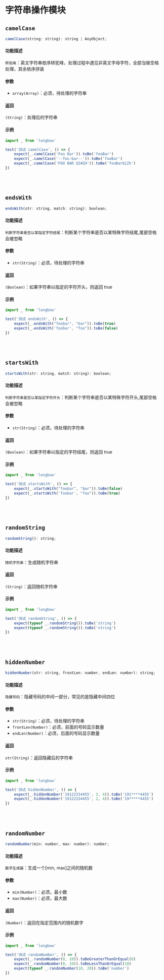 # 字符串操作模块

## `camelCase` <Badge text="0.0.1+"/>

``` javascript
camelCase(string: string): string | AnyObject;
```

#### 功能描述

`转驼峰`：英文字符串依序转驼峰，处理过程中遇见非英文字母字符，全部当做空格处理，其余依序拼装

#### 参数

- `array(Array)`：必须，待处理的字符串

#### 返回

`(String)`：处理后的字符串

#### 示例

``` javascript
import _ from 'longbow'

test('测试 camelCase', () => {
    expect(_.camelCase('Foo Bar')).toBe('fooBar')
    expect(_.camelCase('--foo-bar--')).toBe('fooBar')
    expect(_.camelCase('FOO BAR QI#ZH')).toBe('fooBarQiZh')
})
```

<br>
<br>

## `endsWith` <Badge text="0.0.1+"/>

``` javascript
endsWith(str: string, match: string): boolean;
```

#### 功能描述

`判断字符串是否以某指定字符结尾`：判断某个字符串是否以某特殊字符结尾,尾部空格会被忽略

#### 参数

- `str(String)`：必须，待处理的字符串

#### 返回

`(Boolean)`：如果字符串以指定的字符开头，则返回 true

#### 示例

``` javascript
import _ from 'longbow'

test('测试 endsWith', () => {
    expect(_.endsWith("foobar", "bar")).toBe(true)
    expect(_.endsWith('foobar', "foo")).toBe(false)
})
```

<br>
<br>

## `startsWith` <Badge text="0.0.1+"/>

``` javascript
startsWith(str: string, match: string): boolean;
```

#### 功能描述

`判断字符串是否以某指定字符开头`：判断某个字符串是否以某特殊字符开头,尾部空格会被忽略

#### 参数

- `str(String)`：必须，待处理的字符串

#### 返回

`(Boolean)`：如果字符串以指定的字符结尾，则返回 true

#### 示例

``` javascript
import _ from 'longbow'

test('测试 startsWith', () => {
    expect(_.startsWith("foobar", "bar")).toBe(false)
    expect(_.startsWith('foobar', "foo")).toBe(true)
})
```

<br>
<br>

## `randomString` <Badge text="0.0.1+"/>

``` javascript
randomString(): string;
```

#### 功能描述

`随机字符串`：生成随机字符串

#### 返回

`(String)`：返回随机字符串

#### 示例

``` javascript
import _ from 'longbow'

test('测试 randomString', () => {
    expect(typeof _.randomString()).toBe('string')
    expect(typeof _.randomString()).toBe('string')
})
```

<br>
<br>

## `hiddenNumber` <Badge text="0.0.1+"/>

``` javascript
hiddenNumber(str: string, frontLen: number, endLen: number): string;
```

#### 功能描述

`隐藏号码`：隐藏号码的中间一部分，常见的是隐藏中间四位

#### 参数

- `str(String)`：必须，待处理的字符串
- `frontLen(Number)`：必须，前面的号码显示数量
- `endLen(Number)`：必须，后面的号码显示数量

#### 返回

`str(String)`：返回隐藏后的字符串

#### 示例

``` javascript
import _ from 'longbow'

test('测试 hiddenNumber', () => {
    expect(_.hiddenNumber('19122334455', 3, 4)).toBe('191****4455')
    expect(_.hiddenNumber('19122334455', 2, 4)).toBe('19*****4455')
})
```

<br>
<br>

## `randomNumber` <Badge text="0.0.1+"/>

``` javascript
randomNumber(min: number, max: number): number;
```

#### 功能描述

`数字生成器`：生成一个[min, max]之间的随机数

#### 参数

- `min(Number)`：必须，最小数
- `max(Number)`：必须，最大数

#### 返回

`(Number)`：返回在指定范围内的随机数字

#### 示例

``` javascript
import _ from 'longbow'

test('测试 randomNumber', () => {
    expect(_.randomNumber(0, 10)).toBeGreaterThanOrEqual(0)
    expect(_.randomNumber(0, 10)).toBeLessThanOrEqual(10)
    expect(typeof _.randomNumber(10, 20)).toBe('number')
})
```